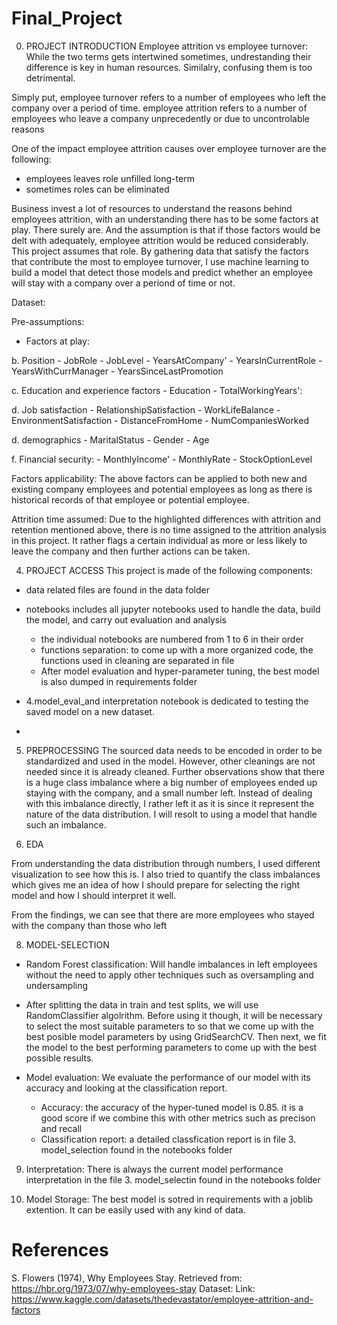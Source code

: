 # Final_Project

0. PROJECT INTRODUCTION
Employee attrition vs employee turnover:
While the two terms gets intertwined sometimes, undrestanding their difference is key in human resources. Similalry, confusing them is too detrimental.

Simply put, employee turnover refers to a number of employees who left the company over a period of time. 
employee attrition refers to a number of employees who leave a company unprecedently or due to uncontrolable reasons

One of the impact employee attrition causes over employee turnover are the following: 

- employees leaves role unfilled long-term
- sometimes roles can be eliminated 

Business invest a lot of resources to understand the reasons behind employees attrition, with an understanding there has to be some factors at play. There surely are. And the assumption is that if those factors would be delt with adequately, employee attrition would be reduced considerably. This project assumes that role. By gathering data that satisfy the factors that contribute the most to employee turnover, I use machine learning to build a model that detect those models and predict whether an employee will stay with a company over a periond of time or not.

Dataset: 

Pre-assumptions:
   * Factors at play:
     
  b. Position
     - JobRole
     - JobLevel
     - YearsAtCompany'
     - YearsInCurrentRole
     - YearsWithCurrManager
     - YearsSinceLastPromotion
       
  c. Education and experience factors 
     - Education
     - TotalWorkingYears':
     
  d. Job satisfaction
     - RelationshipSatisfaction
     - WorkLifeBalance
     - EnvironmentSatisfaction
     - DistanceFromHome
     - NumCompaniesWorked
     
  d. demographics
     - MaritalStatus
     - Gender
     - Age

  f. Financial security: 
     - MonthlyIncome'
     - MonthlyRate
     - StockOptionLevel

Factors applicability: The above factors can be applied to both new and existing company employees and potential employees as long as there is historical records of that employee or potential employee. 
     
Attrition time assumed: Due to the highlighted differences with attrition and retention mentioned above, there is no time assigned to the attrition analysis in this project. It rather flags a certain individual as more or less likely to leave the company and then further actions can be taken. 
     
4. PROJECT ACCESS
This project is made of the following components:
- data related files are found in the data folder
- notebooks includes all jupyter notebooks used to handle the data, build the model, and carry out evaluation and analysis
    - the individual notebooks are numbered from 1 to 6 in their order
    - functions separation: to come up with a more organized code, the functions used in cleaning are separated in file
    - After model evaluation and hyper-parameter tuning, the best model is also dumped in requirements folder
 
- 4.model_eval_and interpretation notebook is dedicated to testing the saved model on a new dataset. 
- 
5. PREPROCESSING
The sourced data needs to be encoded in order to be standardized and used in the model. However, other cleanings are not needed since it is already cleaned. Further observations show that there is a huge class imbalance where a big number of employees ended up staying with the company, and a small number left.  Instead of dealing with this imbalance directly, I rather left it as it is since it represent the nature of the data distribution. I will resolt to using a model that handle such an imbalance.

6. EDA

From understanding the data distribution through numbers, I used different visualization to see how this is. I also tried to quantify the class imbalances which gives me an idea of how I should prepare for selecting the right model and how I should interpret it well.

From the findings, we can see that there are more employees who stayed with the company than those who left

8. MODEL-SELECTION

- Random Forest classification: Will handle imbalances in left employees without the need to apply other techniques such as oversampling and undersampling
- After splitting the data in train and test splits, we will use RandomClassifier algolrithm. Before using it though, it will be necessary to select the most suitable parameters to so that we come up with the best posible model parameters by using GridSearchCV. Then next, we fit the model to the best performing parameters to come up with the best possible results.

- Model evaluation: We evaluate the performance of our model with its accuracy and looking at the classification report.
  - Accuracy: the accuracy of the hyper-tuned model is 0.85. it is a good score if we combine this with other metrics such as precison and recall 
  - Classification report: a detailed classfication report is in file 3. model_selection found in the notebooks folder

9. Interpretation: There is always the current model performance interpretation in the file 3. model_selectin found in the notebooks folder

10. Model Storage: The best model is sotred in requirements with a joblib extention. It can be easily used with any kind of data. 

# References 
S. Flowers (1974), Why Employees Stay. Retrieved from: https://hbr.org/1973/07/why-employees-stay
Dataset: Link: https://www.kaggle.com/datasets/thedevastator/employee-attrition-and-factors
